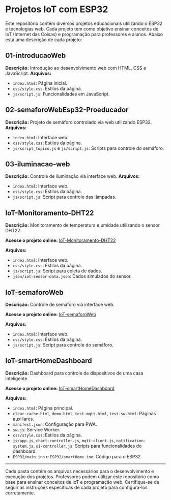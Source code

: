 # Projetos IoT com ESP32

Este repositório contém diversos projetos educacionais utilizando o ESP32 e tecnologias web. Cada projeto tem como objetivo ensinar conceitos de IoT (Internet das Coisas) e programação para professores e alunos. Abaixo está uma descrição de cada projeto:

## 01-introducaoWeb

**Descrição:** Introdução ao desenvolvimento web com HTML, CSS e JavaScript.
**Arquivos:**

- `index.html`: Página inicial.
- `css/style.css`: Estilos da página.
- `js/script.js`: Funcionalidades em JavaScript.

## 02-semaforoWebEsp32-Proeducador

**Descrição:** Projeto de semáforo controlado via web utilizando ESP32.
**Arquivos:**

- `index.html`: Interface web.
- `css/style.css`: Estilos da página.
- `js/script_topico.js` e `js/script.js`: Scripts para controle do semáforo.

## 03-iluminacao-web

**Descrição:** Controle de iluminação via interface web.
**Arquivos:**

- `index.html`: Interface web.
- `css/style.css`: Estilos da página.
- `js/script.js`: Script para controle das lâmpadas.

## IoT-Monitoramento-DHT22

**Descrição:** Monitoramento de temperatura e umidade utilizando o sensor DHT22.

**Acesse o projeto online:** [IoT-Monitoramento-DHT22](https://iotmonitoring.onrender.com/)

**Arquivos:**

- `index.html`: Interface web.
- `css/style.css`: Estilos da página.
- `js/script.js`: Script para coleta de dados.
- `json/iot-sensor-data.json`: Dados simulados do sensor.

## IoT-semaforoWeb

**Descrição:** Controle de semáforo via interface web.

**Acesse o projeto online:** [IoT-semaforoWeb](https://semaforoweb.onrender.com/)

**Arquivos:**

- `index.html`: Interface web.
- `css/style.css`: Estilos da página.
- `js/script.js`: Script para controle do semáforo.

## IoT-smartHomeDashboard

**Descrição:** Dashboard para controle de dispositivos de uma casa inteligente.

**Acesse o projeto online:** [IoT-smartHomeDashboard](https://ismarthome.onrender.com/)

**Arquivos:**

- `index.html`: Página principal.
- `clear-cache.html`, `demo.html`, `test-mqtt.html`, `test-sw.html`: Páginas auxiliares.
- `manifest.json`: Configuração para PWA.
- `sw.js`: Service Worker.
- `css/style.css`: Estilos da página.
- `js/app.js`, `chart-controller.js`, `mqtt-client.js`, `notification-system.js`, `ui-controller.js`: Scripts para funcionalidades do dashboard.
- `ESP32/main.ino` e `ESP32/smartHome.ino`: Código para o ESP32.

---

Cada pasta contém os arquivos necessários para o desenvolvimento e execução dos projetos. Professores podem utilizar este repositório como base para ensinar conceitos de IoT e programação web. Certifique-se de seguir as instruções específicas de cada projeto para configurá-los corretamente.
